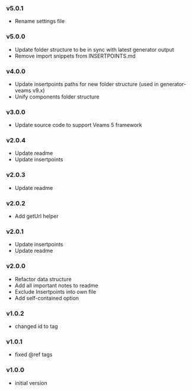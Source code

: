 ### v5.0.1
- Rename settings file

### v5.0.0
- Update folder structure to be in sync with latest generator output
- Remove import snippets from INSERTPOINTS.md

### v4.0.0
- Update insertpoints paths for new folder structure (used in generator-veams v9.x)
- Unify components folder structure

### v3.0.0
- Update source code to support Veams 5 framework

### v2.0.4
- Update readme
- Update insertpoints

### v2.0.3
- Update readme

### v2.0.2
- Add getUrl helper

### v2.0.1
- Update insertpoints
- Update readme

### v2.0.0
- Refactor data structure
- Add all important notes to readme
- Exclude Insertpoints into own file
- Add self-contained option

### v1.0.2
- changed id to tag

### v1.0.1
- fixed @ref tags

### v1.0.0
- initial version